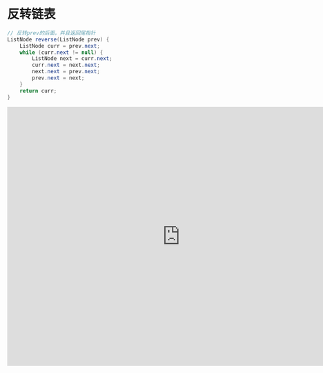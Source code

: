 # 反转链表



```java
// 反转prev的后面，并且返回尾指针
ListNode reverse(ListNode prev) {
    ListNode curr = prev.next;
    while (curr.next != null) {
        ListNode next = curr.next;
        curr.next = next.next;
        next.next = prev.next;
        prev.next = next;
    }
    return curr;
}
```

<iframe width="800" height="600" frameborder="0" src="https://pythontutor.com/iframe-embed.html#code=class%20Solution%20%7B%0A%20%20%20%20public%20ListNode%20reverseList%28ListNode%20head%29%20%7B%0A%20%20%20%20%20%20%20%20if%20%28head%20%3D%3D%20null%29%20%7B%0A%20%20%20%20%20%20%20%20%20%20%20%20return%20null%3B%0A%20%20%20%20%20%20%20%20%7D%0A%20%20%20%20%20%20%20%20ListNode%20dummy%20%3D%20new%20ListNode%28%29%3B%0A%20%20%20%20%20%20%20%20dummy.next%20%3D%20head%3B%0A%20%20%20%20%20%20%20%20reverse%28dummy%29%3B%0A%20%20%20%20%20%20%20%20return%20dummy.next%3B%0A%20%20%20%20%7D%0A%0A%20%20%20%20ListNode%20reverse%28ListNode%20prev%29%20%7B%0A%20%20%20%20%20%20%20%20ListNode%20curr%20%3D%20prev.next%3B%0A%20%20%20%20%20%20%20%20while%20%28curr.next%20!%3D%20null%29%20%7B%0A%20%20%20%20%20%20%20%20%20%20%20%20ListNode%20next%20%3D%20curr.next%3B%0A%20%20%20%20%20%20%20%20%20%20%20%20curr.next%20%3D%20next.next%3B%0A%20%20%20%20%20%20%20%20%20%20%20%20next.next%20%3D%20prev.next%3B%0A%20%20%20%20%20%20%20%20%20%20%20%20prev.next%20%3D%20next%3B%0A%20%20%20%20%20%20%20%20%7D%0A%20%20%20%20%20%20%20%20return%20curr%3B%0A%20%20%20%20%7D%0A%7D%0Apublic%20class%20Test%20%7B%0A%20%20%20%20public%20static%20void%20main%28String%5B%5D%20args%29%20%7B%0A%20%20%20%20%20%20%20%20Solution%20s%20%3D%20new%20Solution%28%29%3B%0A%20%20%20%20%20%20%20%20ListNode%20p4%20%3D%20new%20ListNode%284%29%3B%0A%20%20%20%20%20%20%20%20ListNode%20p3%20%3D%20new%20ListNode%283,%20p4%29%3B%0A%20%20%20%20%20%20%20%20ListNode%20p2%20%3D%20new%20ListNode%282,%20p3%29%3B%0A%20%20%20%20%20%20%20%20ListNode%20p1%20%3D%20new%20ListNode%281,%20p2%29%3B%0A%20%20%20%20%20%20%20%20s.reverseList%28p1%29%3B%0A%20%20%20%20%7D%0A%7D%0Aclass%20ListNode%20%7B%0A%20%20%20%20int%20val%3B%0A%20%20%20%20ListNode%20next%3B%0A%20%20%20%20public%20ListNode%28%29%20%7B%7D%0A%20%20%20%20public%20ListNode%28int%20val%29%20%7B%20this.val%20%3D%20val%3B%20%7D%0A%20%20%20%20public%20ListNode%28int%20val,%20ListNode%20next%29%20%7B%20this.val%20%3D%20val%3B%20this.next%20%3D%20next%3B%20%7D%0A%7D&codeDivHeight=400&codeDivWidth=350&cumulative=false&curInstr=13&heapPrimitives=nevernest&origin=opt-frontend.js&py=java&rawInputLstJSON=%5B%5D&textReferences=false"> </iframe>

